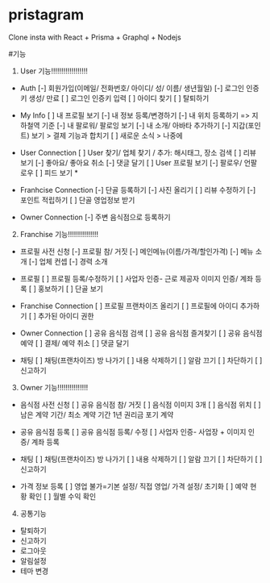# pristagram
Clone insta with React + Prisma + Graphql + Nodejs

#기능

1. User 기능!!!!!!!!!!!!!!!!!!

- Auth
[-] 회원가입(이메일/ 전화번호/ 아이디/ 성/ 이름/ 생년월일)
[-] 로그인 인증키 생성/ 만료
[ ] 로그인 인증키 입력
[ ] 아이디 찾기
[ ] 탈퇴하기

- My Info
[ ] 내 프로필 보기
[-] 내 정보 등록/변경하기
[-] 내 위치 등록하기 => 지하철역 기준
[-] 내 팔로워/ 팔로잉 보기 
[-] 내 소개/ 아바타 추가하기
[-] 지갑(포인트) 보기 > 결제 기능과 합치기
[ ] 새로운 소식 > 나중에

- User Connection
[ ] User 찾기/ 업체 찾기 / 추가: 해시태그, 장소 검색
[ ] 리뷰 보기
[-] 좋아요/ 좋아요 취소
[-] 댓글 달기
[ ] User 프로필 보기
[-] 팔로우/ 언팔로우
[ ] 피드 보기 *

- Franhcise Connection
[-] 단골 등록하기
[-] 사진 올리기
[ ] 리뷰 수정하기
[-] 포인트 적립하기
[ ] 단골 영업정보 받기

- Owner Connection
[-] 주변 음식점으로 등록하기


2. Franchise 기능!!!!!!!!!!!!!!!

- 프로필 사전 신청
[-] 프로필 참/ 거짓
[-] 메인메뉴(이름/가격/할인가격)
[-] 메뉴 소개
[-] 업체 컨셉
[-] 경력 소개

- 프로필
[ ] 프로필 등록/수정하기
[ ] 사업자 인증- 근로 제공자 이미지 인증/ 계좌 등록
[ ] 홍보하기
[ ] 단골 보기

- Franchise Connection
[ ] 프로필 프랜차이즈 올리기
[ ] 프로필에 아이디 추가하기
[ ] 추가된 아이디 권한

- Owner Connection
[ ] 공유 음식점 검색
[ ] 공유 음식점 즐겨찾기
[ ] 공유 음식점 예약
[ ] 결제/ 예약 취소
[ ] 댓글 달기

- 채팅
[ ] 채팅(프랜차이즈) 방 나가기
[ ] 내용 삭제하기
[ ] 알람 끄기
[ ] 차단하기
[ ] 신고하기

3. Owner 기능!!!!!!!!!!!!!!!

- 음식점 사전 신청
[ ] 공유 음식점 참/ 거짓
[ ] 음식점 이미지 3개
[ ] 음식점 위치
[ ] 남은 계약 기간/ 최소 계약 기간 1년 권리금 포기 계약

- 공유 음식점 등록
[ ] 공유 음식점 등록/ 수정
[ ] 사업자 인증- 사업장 + 이미지 인증/ 계좌 등록

- 채팅
[ ] 채팅(프랜차이즈) 방 나가기
[ ] 내용 삭제하기
[ ] 알람 끄기
[ ] 차단하기
[ ] 신고하기

- 가격 정보 등록
[ ] 영업 불가=기본 설정/ 직접 영업/ 가격 설정/ 초기화
[ ] 예약 현황 확인
[ ] 월별 수익 확인

4. 공통기능
- 탈퇴하기
- 신고하기
- 로그아웃
- 알림설정
- 테마 변경